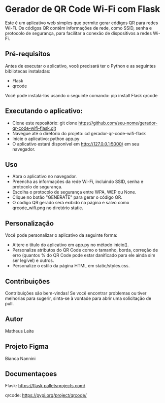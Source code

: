 <h1>Gerador de QR Code Wi-Fi com Flask</h1>

Este é um aplicativo web simples que permite gerar códigos QR para redes Wi-Fi. Os códigos QR contêm informações de rede, como SSID, senha e protocolo de segurança, para facilitar a conexão de dispositivos a redes Wi-Fi.

<h2>Pré-requisitos</h2>

Antes de executar o aplicativo, você precisará ter o Python e as seguintes bibliotecas instaladas:
- Flask
- qrcode

Você pode instalá-los usando o seguinte comando: pip install Flask qrcode

<h2>Executando o aplicativo:</h2>

- Clone este repositório: git clone https://github.com/seu-nome/gerador-qr-code-wifi-flask.git
- Navegue até o diretório do projeto: cd gerador-qr-code-wifi-flask
- Inicie o aplicativo: python app.py
- O aplicativo estará disponível em http://127.0.0.1:5000/ em seu navegador.

<h2>Uso</h2>

- Abra o aplicativo no navegador.
- Preencha as informações da rede Wi-Fi, incluindo SSID, senha e protocolo de segurança.
- Escolha o protocolo de segurança entre WPA, WEP ou None.
- Clique no botão "GENERATE" para gerar o código QR.
- O código QR gerado será exibido na página e salvo como qrcode_wifi.png no diretório static.

<h2>Personalização</h2>
Você pode personalizar o aplicativo da seguinte forma:

- Altere o título do aplicativo em app.py no método inicio().
- Personalize atributos do QR Code como o tamanho, borda, correção de erro (quantos % do QR Code pode estar danificado para ele ainda sim ser legível) e outros.
- Personalize o estilo da página HTML em static/styles.css.

<h2>Contribuições</h2>
Contribuições são bem-vindas! Se você encontrar problemas ou tiver melhorias para sugerir, sinta-se à vontade para abrir uma solicitação de pull.

<h2>Autor</h2>
Matheus Leite

<h2>Projeto Figma</h2>
Bianca Nannini

<h2>Documentaçoes</h2>

Flask: https://flask.palletsprojects.com/

qrcode: https://pypi.org/project/qrcode/
